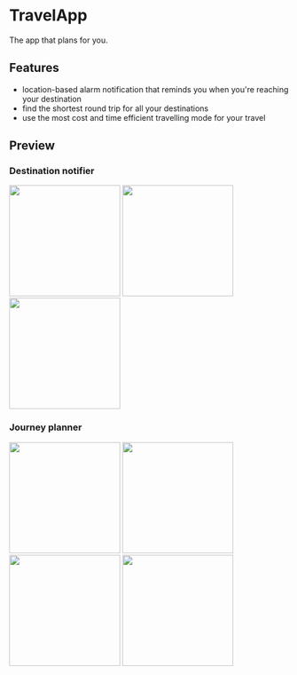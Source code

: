 # TravelApp

The app that plans for you.

## Features

- location-based alarm notification that reminds you when you're reaching your destination
- find the shortest round trip for all your destinations
- use the most cost and time efficient travelling mode for your travel

## Preview

### Destination notifier

<img src="http://i.imgur.com/jqUcj00.png" width="200">
<img src="http://i.imgur.com/3qVUaE2.jpg" width="200">
<img src="http://i.imgur.com/EfYRemb.jpg" width="200">

### Journey planner

<img src="http://i.imgur.com/tgmoXuP.png" width="200">
<img src="http://i.imgur.com/sX8KTA0.jpg" width="200">
<img src="http://i.imgur.com/iFK18S0.jpg" width="200">
<img src="http://i.imgur.com/S4zlSZZ.jpg" width="200">
